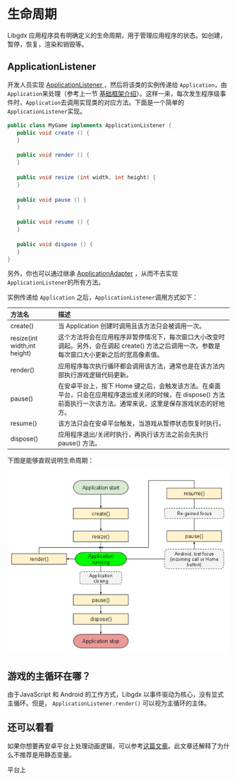 # 生命周期

Libgdx 应用程序具有明确定义的生命周期，用于管理应用程序的状态。如创建，暂停，恢复，渲染和销毁等。

## ApplicationListener

开发人员实现 [ApplicationListener ](https://libgdx.badlogicgames.com/ci/nightlies/docs/api/com/badlogic/gdx/ApplicationListener.html)，然后将该类的实例传递给 `Application`，由 `Application`来处理（参考上一节 [基础框架介绍](/kai-fa-zhi-nan/ji-chu-kuang-jia.md)）。这样一来，每次发生程序级事件时，`Application`去调用实现类的对应方法。下面是一个简单的 `ApplicationListener`实现。

```java
public class MyGame implements ApplicationListener {
   public void create () {
   }

   public void render () {        
   }

   public void resize (int width, int height) { 
   }

   public void pause () { 
   }

   public void resume () {
   }

   public void dispose () { 
   }
}
```

另外，你也可以通过继承 [ApplicationAdapter](http://libgdx.badlogicgames.com/nightlies/docs/api/com/badlogic/gdx/ApplicationAdapter.html) ，从而不去实现`ApplicationListener`的所有方法。

实例传递给 `Application` 之后，`ApplicationListener`调用方式如下：

| 方法名 | 描述 |
| :--- | :--- |
| create\(\) | 当 Application 创建时调用且该方法只会被调用一次。 |
| resize\(int width,int height\) | 这个方法将会在应用程序非暂停情况下，每次窗口大小改变时调起。另外，会在调起 create\(\) 方法之后调用一次。参数是每次窗口大小更新之后的宽高像素值。 |
| render\(\) | 应用程序每次执行循环都会调用该方法，通常也是在该方法内部执行游戏逻辑代码更新。 |
| pause\(\) | 在安卓平台上，按下 Home 键之后，会触发该方法。在桌面平台，只会在应用程序退出或关闭的时候，在 dispose\(\) 方法前面执行一次该方法。通常来说，这里是保存游戏状态的好地方。 |
| resume\(\) | 该方法只会在安卓平台触发，当游戏从暂停状态恢复时执行。 |
| dispose\(\) | 应用程序退出/关闭时执行，再执行该方法之前会先执行 pause\(\) 方法。 |

下图是能够直观说明生命周期：

![](/assets/1411img.png)

## 游戏的主循环在哪？

由于JavaScript 和 Android 的工作方式，Libgdx 以事件驱动为核心，没有显式主循环。但是， `ApplicationListener.render()` 可以视为主循环的主体。

## 还可以看看

如果你想要再安卓平台上处理动画逻辑，可以参考[这篇文章](http://bitiotic.com/blog/2013/05/23/libgdx-and-android-application-lifecycle/)。此文章还解释了为什么不推荐是用静态变量。

平台上

